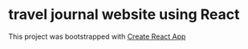 # travel journal website using React

This project was bootstrapped with [Create React App](https://github.com/facebook/create-react-app)
